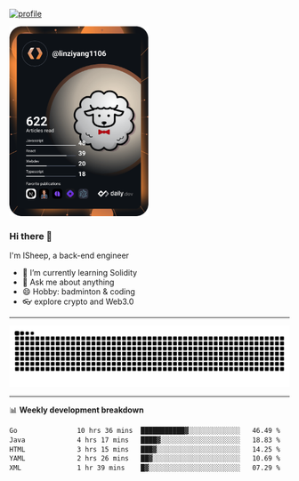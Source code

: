[![profile](https://user-images.githubusercontent.com/54968314/208005045-e4b42f3b-833d-4242-bfcc-e764865553a2.svg)](https://www.calligrapher.ai/)

<a href="https://app.daily.dev/linziyang1106"><img src="/devcard.png" width="250" alt="ISheep's Dev Card"/></a>

### Hi there 🐏

I'm ISheep, a back-end engineer

- 🔭 I’m currently learning Solidity
- 💬 Ask me about anything
- 😄 Hobby: badminton & coding
- 👓 explore crypto and Web3.0

-------

![](https://raw.githubusercontent.com/ISheepp/ISheepp/output/github-contribution-grid-snake.svg)

-------

📊 **Weekly development breakdown**
<!--START_SECTION:waka-->

```txt
Go               10 hrs 36 mins  ███████████▓░░░░░░░░░░░░░   46.49 %
Java             4 hrs 17 mins   ████▓░░░░░░░░░░░░░░░░░░░░   18.83 %
HTML             3 hrs 15 mins   ███▓░░░░░░░░░░░░░░░░░░░░░   14.25 %
YAML             2 hrs 26 mins   ██▓░░░░░░░░░░░░░░░░░░░░░░   10.69 %
XML              1 hr 39 mins    █▓░░░░░░░░░░░░░░░░░░░░░░░   07.29 %
```

<!--END_SECTION:waka-->
